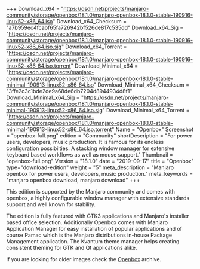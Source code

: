 +++
Download_x64 = "https://osdn.net/projects/manjaro-community/storage/openbox/18.1.0/manjaro-openbox-18.1.0-stable-190916-linux52-x86_64.iso"
Download_x64_Checksum = "a7b959ec4fcabf65fa726942bf526de817c535dd"
Download_x64_Sig = "https://osdn.net/projects/manjaro-community/storage/openbox/18.1.0/manjaro-openbox-18.1.0-stable-190916-linux52-x86_64.iso.sig"
Download_x64_Torrent = "https://osdn.net/projects/manjaro-community/storage/openbox/18.1.0/manjaro-openbox-18.1.0-stable-190916-linux52-x86_64.iso.torrent"
Download_Minimal_x64 = "https://osdn.net/projects/manjaro-community/storage/openbox/18.1.0/manjaro-openbox-18.1.0-stable-minimal-190913-linux52-x86_64.iso"
Download_Minimal_x64_Checksum = "3ffe2c3c1bde2de9a68de6db7204d8944934d8f1"
Download_Minimal_x64_Sig = "https://osdn.net/projects/manjaro-community/storage/openbox/18.1.0/manjaro-openbox-18.1.0-stable-minimal-190913-linux52-x86_64.iso.sig"
Download_Minimal_x64_Torrent = "https://osdn.net/projects/manjaro-community/storage/openbox/18.1.0/manjaro-openbox-18.1.0-stable-minimal-190913-linux52-x86_64.iso.torrent"
Name = "Openbox"
Screenshot = "openbox-full.png"
edition = "Community"
shortDescription = "For power users, developers, music production. It is famous for its endless configuration possibilties. A stacking window manager for extensive keyboard based workflows as well as mouse support."
Thumbnail = "openbox-full.png"
Version = "18.1.0"
date = "2019-09-17"
title = "Openbox"
type="download-edition"
weight = "5"
meta_description = "Manjaro openbox for power users, developers, music production."
meta_keywords = "manjaro openbox download, manjaro download"
+++

This edition is supported by the Manjaro community and comes with openbox, a highly configurable window manager with extensive standards support and well known for stability.

The edition is fully featured with GTK3 applications and Manjaro's installer based office selection. Additionally Openbox comes with Manjaro Application Manager for easy installation of popular applications and of course Pamac which is the Manjaro distributions in-house Package Management application.  The Kvantum theme manager helps creating consistent theming for GTK and Qt applications alike.

If you are looking for older images check the [Openbox](https://osdn.net/projects/manjaro-community/storage/z_release_archive/openbox) archive.

